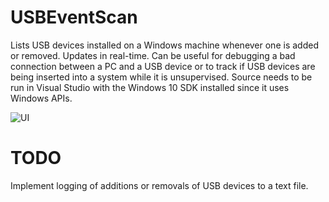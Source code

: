 # USBEventScan
Lists USB devices installed on a Windows machine whenever one is added or removed. Updates in real-time. Can be useful for debugging a bad connection between a PC and a USB device or to track if USB devices are being inserted into a system while it is unsupervised. 
Source needs to be run in Visual Studio with the Windows 10 SDK installed since it uses Windows APIs.

![UI](https://relliko.github.io/images/USBEventScanner.png)

# TODO
Implement logging of additions or removals of USB devices to a text file.
